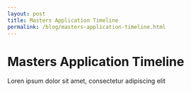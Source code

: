 ```yaml
---
layout: post
title: Masters Application Timeline
permalink: /blog/masters-application-timeline.html
---
```


# Masters Application Timeline

Loren ipsum dolor sit amet, consectetur adipiscing elit